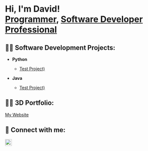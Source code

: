<h1>Hi, I'm David! <br/><a href="https://github.com/journeystart1">Programmer</a>, <a href="https://www.linkedin.com/in/david-burke-b0891b27/">Software Developer Professional</a></h1>

<h2>👨‍💻 Software Development Projects:</h2>

- <b>Python</b>
  - [Test Project)](https://github.com/journeystart1)
 
- <b>Java</b>
  - [Test Project)](https://github.com/journeystart1)

 <h2>👨‍💻 3D Portfolio:</h2>

 [My Website](https://github.com/journeystart1/3d-portfolio)


<h2> 🤳 Connect with me:</h2>

[<img align="left" alt="DavidBurke | LinkedIn" width="22px" src="https://cdn.jsdelivr.net/npm/simple-icons@v3/icons/linkedin.svg" />][linkedin]

[linkedin]: https://www.linkedin.com/in/david-burke-b0891b27/

<!--
**journeystart1/journeystart1** is a ✨ _special_ ✨ repository because its `README.md` (this file) appears on your GitHub profile.

Here are some ideas to get you started:

- 🔭 I’m currently working on ...
- 🌱 I’m currently learning ...
- 👯 I’m looking to collaborate on ...
- 🤔 I’m looking for help with ...
- 💬 Ask me about ...
- 📫 How to reach me: ...
- 😄 Pronouns: ...
- ⚡ Fun fact: ...
-->
